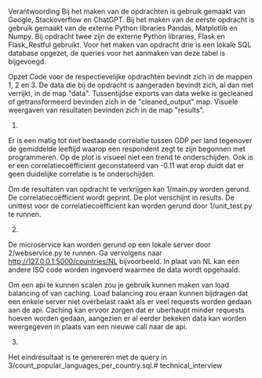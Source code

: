 Verantwoording
Bij het maken van de opdrachten is gebruik gemaakt van Google, Stackoverflow en ChatGPT. Bij het maken van de eerste opdracht is gebruik gemaakt van de externe Python libraries Pandas, Matplotlib en Numpy. Bij opdracht twee zijn de externe Python libraries, Flask en Flask_Restful gebruikt. Voor het maken van opdracht drie is een lokale SQL database opgezet, de queries voor het aanmaken van deze tabel is bijgevoegd. 

Opzet
Code voor de respectievelijke opdrachten bevindt zich in de mappen 1, 2 en 3. De data die bij de opdracht is aangeraden bevindt zich, al dan niet verrijkt, in de map "data". Tussentijdse exports van data welke is gecleaned of getransformeerd bevinden zich in de "cleaned_output" map. Visuele weergaven van resultaten bevinden zich in de map "results".

1.
Er is een matig tot niet bestaande correlatie tussen GDP per land tegenover de gemiddelde leeftijd waarop een respondent zegt te zijn begonnen met programmeren. Op de plot is visueel niet een trend te onderschijden. Ook is er een correlatiecoëfficient geconstateerd van -0.11 wat erop duidt dat er geen duidelijke correlatie is te onderschijden.

Om de resultaten van opdracht te verkrijgen kan 1/main.py worden gerund. De correlatiecoëfficient wordt geprint. De plot verschijnt in results. De unittest voor de correlatiecoëfficient kan worden gerund door 1/unit_test.py te runnen.

2.
De microservice kan worden gerund op een lokale server door 2/webservice.py te runnen. Ga vervolgens naar http://127.0.0.1:5000/countries/NL bijvoorbeeld. In plaat van NL kan een andere ISO code worden ingevoerd waarmee de data wordt opgehaald.

Om een api te kunnen scalen zou je gebruik kunnen maken van load balancing of van caching. Load balancing zou eraan kunnen bijdragen dat een enkele server niet overbelast raakt als er veel requests worden gedaan aan de api. Caching kan ervoor zorgen dat er uberhaupt minder requests hoeven worden gedaan, aangezien er al eerder bekeken data kan worden weergegeven in plaats van een nieuwe call naar de api.

3. 
Het eindresultaat is te genereren met de query in 3/count_popular_languages_per_country.sql.#   t e c h n i c a l _ i n t e r v i e w  
 